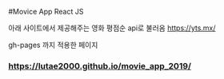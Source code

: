 #Movice App
React JS

아래 사이트에서 제공해주는 영화 평점순 api로 불러옴 
https://yts.mx/

gh-pages 까지 적용한 페이지
### https://lutae2000.github.io/movie_app_2019/
